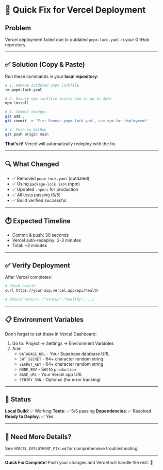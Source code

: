 # 🔧 Quick Fix for Vercel Deployment

## Problem
Vercel deployment failed due to outdated `pnpm-lock.yaml` in your GitHub repository.

---

## ✅ Solution (Copy & Paste)

Run these commands in your **local repository**:

```bash
# 1. Remove outdated pnpm lockfile
rm pnpm-lock.yaml

# 2. Ensure npm lockfile exists and is up to date
npm install

# 3. Commit changes
git add .
git commit -m "Fix: Remove pnpm-lock.yaml, use npm for deployment"

# 4. Push to GitHub
git push origin main
```

**That's it!** Vercel will automatically redeploy with the fix.

---

## 🔍 What Changed

- ✅ Removed `pnpm-lock.yaml` (outdated)
- ✅ Using `package-lock.json` (npm)
- ✅ Updated `.npmrc` for production
- ✅ All tests passing (5/5)
- ✅ Build verified successful

---

## ⏱️ Expected Timeline

- Commit & push: 30 seconds
- Vercel auto-redeploy: 2-3 minutes
- Total: ~3 minutes

---

## ✅ Verify Deployment

After Vercel completes:

```bash
# Check health
curl https://your-app.vercel.app/api/health

# Should return: {"status":"healthy",...}
```

---

## 📋 Environment Variables

Don't forget to set these in Vercel Dashboard:

1. Go to: Project → Settings → Environment Variables
2. Add:
   - `DATABASE_URL` - Your Supabase database URL
   - `JWT_SECRET` - 64+ character random string
   - `SECRET_KEY` - 64+ character random string
   - `NODE_ENV` - Set to `production`
   - `BASE_URL` - Your Vercel app URL
   - `SENTRY_DSN` - Optional (for error tracking)

---

## 🎯 Status

**Local Build**: ✅ Working
**Tests**: ✅ 5/5 passing
**Dependencies**: ✅ Resolved
**Ready to Deploy**: ✅ Yes

---

## 📖 Need More Details?

See `VERCEL_DEPLOYMENT_FIX.md` for comprehensive troubleshooting.

---

**Quick Fix Complete!** Push your changes and Vercel will handle the rest. 🚀
